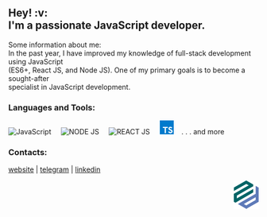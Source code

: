 <h2>Hey! :v:<br> I'm a passionate JavaScript developer.</h2>

Some information about me:</br>
In the past year, I have improved my knowledge of full-stack development using JavaScript</br>
(ES6+, React JS, and Node JS). One of my primary goals is to become a sought-after </br>
specialist in JavaScript development.
</br>

### Languages and Tools:

<img alt="JavaScript" width="26px" src="https://raw.githubusercontent.com/dmZabelin/dmZabelin/main/img/JS.svg" />&nbsp;&nbsp;&nbsp;&nbsp;&nbsp;<img alt="NODE JS" width="96px" src="https://raw.githubusercontent.com/dmZabelin/dmZabelin/main/img/Node.svg" />&nbsp;&nbsp;&nbsp;&nbsp;&nbsp;<img alt="REACT JS" width="28px" src="https://raw.githubusercontent.com/dmZabelin/dmZabelin/main/img/React.svg" />&nbsp;&nbsp;&nbsp;&nbsp;&nbsp;<img alt="REACT JS" width="28px" src="https://raw.githubusercontent.com/dmzname/dmzname/main/img/typescript-logo-svgrepo-com.svg" />&nbsp;&nbsp;&nbsp; . . . and more
 
### Contacts:

[website](https://dmz.name) | [telegram](https://t.me/dmZabelin) | [linkedin](https://www.linkedin.com/in/dmitry-zabelin-6041b9186/)

<div>  
  <a href="https://dmz.name/" target="blank">
  <img alt="alt_text" width="50px" align="right" src="https://raw.githubusercontent.com/dmzname/dmzname/main/img/zd_logo.svg" />
  </a>
</div>
